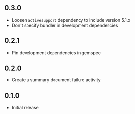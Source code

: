 ## 0.3.0

* Loosen `activesupport` dependency to include version 5.1.x
* Don't specify bundler in development dependencies

## 0.2.1

* Pin development dependencies in gemspec

## 0.2.0

* Create a summary document failure activity

## 0.1.0

* Initial release

